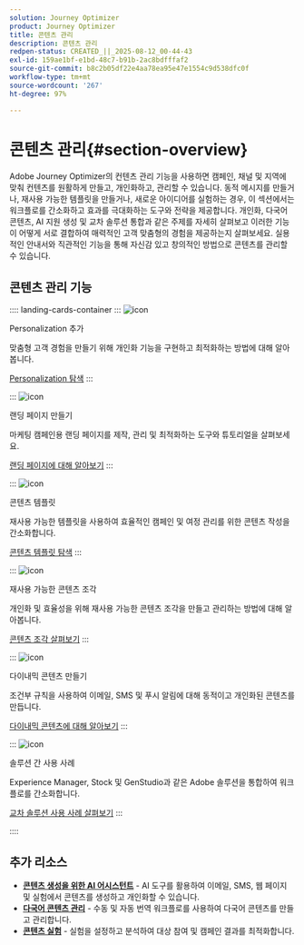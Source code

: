```yaml
---
solution: Journey Optimizer
product: Journey Optimizer
title: 콘텐츠 관리
description: 콘텐츠 관리
redpen-status: CREATED_||_2025-08-12_00-44-43
exl-id: 159ae1bf-e1bd-48c7-b91b-2ac8bdfffaf2
source-git-commit: b8c2b05df22e4aa78ea95e47e1554c9d538dfc0f
workflow-type: tm+mt
source-wordcount: '267'
ht-degree: 97%

---
```


# 콘텐츠 관리{#section-overview}

Adobe Journey Optimizer의 컨텐츠 관리 기능을 사용하면 캠페인, 채널 및 지역에 맞춰 컨텐츠를 원활하게 만들고, 개인화하고, 관리할 수 있습니다. 동적 메시지를 만들거나, 재사용 가능한 템플릿을 만들거나, 새로운 아이디어를 실험하는 경우, 이 섹션에서는 워크플로를 간소화하고 효과를 극대화하는 도구와 전략을 제공합니다. 개인화, 다국어 콘텐츠, AI 지원 생성 및 교차 솔루션 통합과 같은 주제를 자세히 살펴보고 이러한 기능이 어떻게 서로 결합하여 매력적인 고객 맞춤형의 경험을 제공하는지 살펴보세요. 실용적인 안내서와 직관적인 기능을 통해 자신감 있고 창의적인 방법으로 콘텐츠를 관리할 수 있습니다.

## 콘텐츠 관리 기능

:::: landing-cards-container
:::
![icon](https://cdn.experienceleague.adobe.com/icons/bullseye.svg?lang=ko)

Personalization 추가

맞춤형 고객 경험을 만들기 위해 개인화 기능을 구현하고 최적화하는 방법에 대해 알아봅니다.

[Personalization 탐색](personalization-landing-page.md)
:::

:::
![icon](https://cdn.experienceleague.adobe.com/icons/circle-play.svg?lang=ko)

랜딩 페이지 만들기

마케팅 캠페인용 랜딩 페이지를 제작, 관리 및 최적화하는 도구와 튜토리얼을 살펴보세요.

[랜딩 페이지에 대해 알아보기](landing-pages-landing-page.md)
:::

:::
![icon](https://cdn.experienceleague.adobe.com/icons/list-check.svg?lang=ko)

콘텐츠 템플릿

재사용 가능한 템플릿을 사용하여 효율적인 캠페인 및 여정 관리를 위한 콘텐츠 작성을 간소화합니다.

[콘텐츠 템플릿 탐색](content-templates-landing-page.md)
:::

:::
![icon](https://cdn.experienceleague.adobe.com/icons/puzzle-piece.svg?lang=ko)

재사용 가능한 콘텐츠 조각

개인화 및 효율성을 위해 재사용 가능한 콘텐츠 조각을 만들고 관리하는 방법에 대해 알아봅니다.

[콘텐츠 조각 살펴보기](fragments-landing-page.md)
:::

:::
![icon](https://cdn.experienceleague.adobe.com/icons/gear.svg?lang=ko)

다이내믹 콘텐츠 만들기

조건부 규칙을 사용하여 이메일, SMS 및 푸시 알림에 대해 동적이고 개인화된 콘텐츠를 만듭니다.

[다이내믹 콘텐츠에 대해 알아보기](dynamic-landing-page.md)
:::

:::
![icon](https://cdn.experienceleague.adobe.com/icons/puzzle-piece.svg?lang=ko)

솔루션 간 사용 사례

Experience Manager, Stock 및 GenStudio과 같은 Adobe 솔루션을 통합하여 워크플로를 간소화합니다.

[교차 솔루션 사용 사례 살펴보기](combine-landing-page.md)
:::

::::


## 추가 리소스

- **[콘텐츠 생성을 위한 AI 어시스턴트](ai-assistant-landing-page.md)** - AI 도구를 활용하여 이메일, SMS, 웹 페이지 및 실험에서 콘텐츠를 생성하고 개인화할 수 있습니다.
- **[다국어 콘텐츠 관리](content-multilingual-landing-page.md)** - 수동 및 자동 번역 워크플로를 사용하여 다국어 콘텐츠를 만들고 관리합니다.
- **[콘텐츠 실험](content-experiment-landing-page.md)** - 실험을 설정하고 분석하여 대상 참여 및 캠페인 결과를 최적화합니다.
